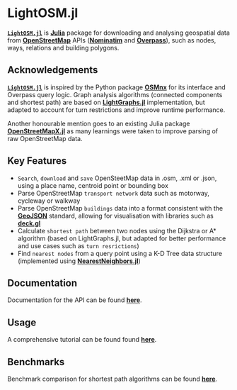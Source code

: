 # LightOSM.jl

**[`LightOSM.jl`](https://github.com/DeloitteOptimalReality/LightOSM.jl)** is **[Julia](https://julialang.org/)** package for downloading and analysing geospatial data from **[OpenStreetMap](https://wiki.openstreetmap.org/wiki/Main_Page)** APIs (**[Nominatim](https://nominatim.openstreetmap.org/ui/search.html)** and **[Overpass](https://overpass-api.de)**), such as nodes, ways, relations and building polygons.

## Acknowledgements

**[`LightOSM.jl`](https://github.com/DeloitteOptimalReality/LightOSM.jl)** is inspired by the Python package **[OSMnx](https://github.com/gboeing/osmnx)** for its interface and Overpass query logic. Graph analysis algorithms (connected components and shortest path) are based on **[LightGraphs.jl](https://github.com/JuliaGraphs/LightGraphs.jl)** implementation, but adapted to account for turn restrictions and improve runtime performance.

Another honourable mention goes to an existing Julia package **[OpenStreetMapX.jl](https://github.com/pszufe/OpenStreetMapX.jl)** as many learnings were taken to improve parsing of raw OpenStreetMap data.

## Key Features

- `Search`, `download` and `save` OpenSteetMap data in .osm, .xml or .json, using a place name, centroid point or bounding box
- Parse OpenStreetMap `transport network` data such as motorway, cycleway or walkway
- Parse OpenStreetMap `buildings` data into a format consistent with the **[GeoJSON](https://tools.ietf.org/html/rfc7946)** standard, allowing for visualisation with libraries such as **[deck.gl](https://github.com/visgl/deck.gl)**
- Calculate `shortest path` between two nodes using the Dijkstra or A\* algorithm (based on LightGraphs.jl, but adapted for better performance and use cases such as `turn resrictions`)
- Find `nearest nodes` from a query point using a K-D Tree data structure (implemented using **[NearestNeighbors.jl](https://github.com/KristofferC/NearestNeighbors.jl)**)

## Documentation

Documentation for the API can be found **[here](https://deloitteoptimalreality.github.io/LightOSM.jl/docs)**.

## Usage

A comprehensive tutorial can be found found **[here](https://deloitteoptimalreality.github.io/LightOSM.jl/notebooks/tutorial)**.

## Benchmarks

Benchmark comparison for shortest path algorithms can be found **[here](https://deloitteoptimalreality.github.io/LightOSM.jl/notebooks/benchmarks)**.
